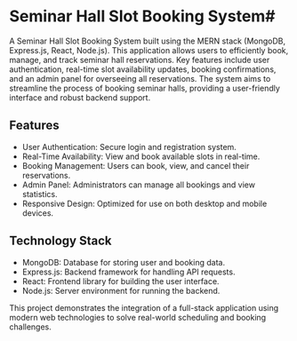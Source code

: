# Seminar Hall Slot Booking System#
A Seminar Hall Slot Booking System built using the MERN stack (MongoDB, Express.js, React, Node.js). 
This application allows users to efficiently book, manage, and track seminar hall reservations. Key features include user authentication, real-time slot availability updates, booking confirmations, and an admin panel for overseeing all reservations. 
The system aims to streamline the process of booking seminar halls, providing a user-friendly interface and robust backend support.

## Features
* User Authentication: Secure login and registration system.
* Real-Time Availability: View and book available slots in real-time.
* Booking Management: Users can book, view, and cancel their reservations.
* Admin Panel: Administrators can manage all bookings and view statistics.
* Responsive Design: Optimized for use on both desktop and mobile devices.

## Technology Stack
* MongoDB: Database for storing user and booking data.
* Express.js: Backend framework for handling API requests.
* React: Frontend library for building the user interface.
* Node.js: Server environment for running the backend.

This project demonstrates the integration of a full-stack application using modern web technologies to solve real-world scheduling and booking challenges.
